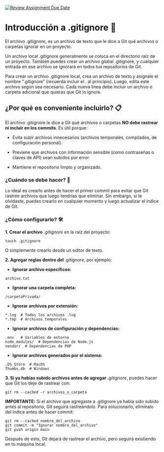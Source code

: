 [![Review Assignment Due Date](https://classroom.github.com/assets/deadline-readme-button-22041afd0340ce965d47ae6ef1cefeee28c7c493a6346c4f15d667ab976d596c.svg)](https://classroom.github.com/a/kl-E8VQf)

# Introducción a .gitignore 🚀

El archivo .gitignore, es un archivo de texto que le dice a Git qué archivos o carpetas ignorar en un proyecto.

Un archivo local .gitignore generalmente se coloca en el directorio raíz de un proyecto. También puedes crear un archivo global .gitignore, y cualquier entrada en ese archivo se ignorará en todos tus repositorios de Git.

Para crear un archivo .gitignore local, crea un archivo de texto y asígnale el nombre ".gitignore" (recuerda incluir el . al principio). Luego, edita este archivo según sea necesario. Cada nueva línea debe incluir un archivo o carpeta adicional que quieras que Git lo ignore.

## ¿Por qué es conveniente incluirlo? 📋

El archivo .gitignore le dice a Git qué archivos o carpetas **NO debe rastrear ni incluir en los commits**.
Es útil porque:

- Evita subir archivos innecesarios (archivos temporales, compilados, de configuración personal).

- Previene que archivos con información sensible (como contraseñas o claves de API) sean subidos por error.

- Mantiene el repositorio limpio y organizado.

### ¿Cuándo se debe hacer? 🔧

Lo ideal es crearlo antes de hacer el primer commit para evitar que Git rastree archivos que luego tendrías que eliminar. Sin embargo, si te olvidaste, puedes crearlo en cualquier momento y luego actualizar el índice de Git.

### ¿Cómo configurarlo? 🛠️

**1. Crear el archivo** _.gitignore_ en la raíz del proyecto: 

```
touch .gitignore
```
O simplemente crearlo desde un editor de texto.

**2. Agregar reglas dentro del** _.gitignore_, por ejemplo:

- **Ignorar archivo específicos:**
```
archivo.txt
```

- **Ignorar una carpeta completa:**
``` 
/carpetaPrivada/
```

- **Ignorar archivos por extensión:**
```
*.log  # Todos los archivos .log
*.tmp  # Archivos temporales
```

- **Ignorar archivos de configuración y dependencias:**
```
.env   # Variables de entorno
node_modules/  # Dependencias de Node.js
vendor/  # Dependencias de PHP
```

- **Ignorar archivos generados por el sistema:**
```
.DS_Store  # MacOS
Thumbs.db  # Windows
```

 **3. Si ya habías subido archivos antes de agregar** _.gitignore_, puedes hacer que Git los deje de rastrear con:

```
git rm --cached -r archivos_o_carpeta
```
**IMPORTANTE:**
 Si el archivo que agregaste a .gitignore ya había sido subido antes al repositorio, Git seguirá rastreándolo. Para solucionarlo, elimínalo del índice antes de hacer commit:

```
git rm --cached nombre_del_archivo
git commit -m "Ignorar nombre_del_archivo"
git push origin main
```
Después de esto, Git dejará de rastrear el archivo, pero seguirá existiendo en tu máquina local. 
